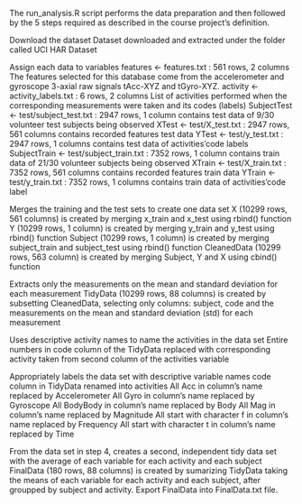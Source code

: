 The run_analysis.R script performs the data preparation and then followed by the 5 steps required as described in the course project’s definition.

Download the dataset
Dataset downloaded and extracted under the folder called UCI HAR Dataset

Assign each data to variables
features <- features.txt : 561 rows, 2 columns 
The features selected for this database come from the accelerometer and gyroscope 3-axial raw signals tAcc-XYZ and tGyro-XYZ.
activity <- activity_labels.txt : 6 rows, 2 columns 
List of activities performed when the corresponding measurements were taken and its codes (labels)
SubjectTest <- test/subject_test.txt : 2947 rows, 1 column 
contains test data of 9/30 volunteer test subjects being observed
XTest <- test/X_test.txt : 2947 rows, 561 columns 
contains recorded features test data
YTest <- test/y_test.txt : 2947 rows, 1 columns 
contains test data of activities’code labels
SubjectTrain <- test/subject_train.txt : 7352 rows, 1 column 
contains train data of 21/30 volunteer subjects being observed
XTrain <- test/X_train.txt : 7352 rows, 561 columns 
contains recorded features train data
YTrain <- test/y_train.txt : 7352 rows, 1 columns 
contains train data of activities’code label

Merges the training and the test sets to create one data set
X (10299 rows, 561 columns) is created by merging x_train and x_test using rbind() function
Y (10299 rows, 1 column) is created by merging y_train and y_test using rbind() function
Subject (10299 rows, 1 column) is created by merging subject_train and subject_test using rbind() function
CleanedData (10299 rows, 563 column) is created by merging Subject, Y and X using cbind() function

Extracts only the measurements on the mean and standard deviation for each measurement
TidyData (10299 rows, 88 columns) is created by subsetting CleanedData, selecting only columns: subject, code and the measurements on the mean and standard deviation (std) for each measurement

Uses descriptive activity names to name the activities in the data set
Entire numbers in code column of the TidyData replaced with corresponding activity taken from second column of the  activities variable

Appropriately labels the data set with descriptive variable names
code column in TidyData renamed into activities
All Acc in column’s name replaced by Accelerometer
All Gyro in column’s name replaced by Gyroscope
All BodyBody in column’s name replaced by Body
All Mag in column’s name replaced by Magnitude
All start with character f in column’s name replaced by Frequency
All start with character t in column’s name replaced by Time

From the data set in step 4, creates a second, independent tidy data set with the average of each variable for each activity and each subject
FinalData (180 rows, 88 columns) is created by sumarizing TidyData taking the means of each variable for each activity and each subject, after groupped by subject and activity.
Export FinalData into FinalData.txt file.
